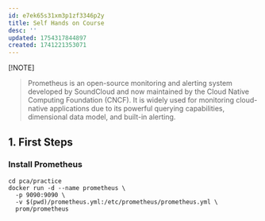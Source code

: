 ```yaml
---
id: e7ek65s31xm3p1zf3346p2y
title: Self Hands on Course
desc: ''
updated: 1754317844897
created: 1741221353071
---
```


[!NOTE]

> Prometheus is an open-source monitoring and alerting system developed by SoundCloud and now maintained by the Cloud Native Computing Foundation (CNCF). It is widely used for monitoring cloud-native applications due to its powerful querying capabilities, dimensional data model, and built-in alerting.

## 1. First Steps

### Install Prometheus

```shell
cd pca/practice
docker run -d --name prometheus \
  -p 9090:9090 \
  -v $(pwd)/prometheus.yml:/etc/prometheus/prometheus.yml \
  prom/prometheus
```

